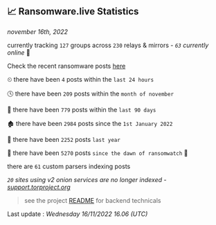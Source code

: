 
## 📈 Ransomware.live Statistics
_november 16th, 2022_

currently tracking `127` groups across `230` relays & mirrors - _`63` currently online_ 📡

Check the recent ransomware posts [here](https://www.ransomware.live/#/recentposts)


⏲ there have been `4` posts within the `last 24 hours`

🕓 there have been `209` posts within the `month of november`

📅 there have been `779` posts within the `last 90 days`

🏚 there have been `2984` posts since the `1st January 2022`

🚀 there have been `2252` posts `last year`

🦕 there have been `5270` posts `since the dawn of ransomwatch` 🐣

there are `61` custom parsers indexing posts

_`20` sites using v2 onion services are no longer indexed - [support.torproject.org](https://support.torproject.org/onionservices/v2-deprecation/)_

> see the project [README](https://github.com/jmousqueton/ransomwatch#readme) for backend technicals



Last update : _Wednesday 16/11/2022 16.06 (UTC)_


